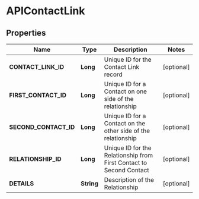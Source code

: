 
# APIContactLink

## Properties
Name | Type | Description | Notes
------------ | ------------- | ------------- | -------------
**CONTACT_LINK_ID** | **Long** | Unique ID for the Contact Link record |  [optional]
**FIRST_CONTACT_ID** | **Long** | Unique ID for a Contact on one side of the relationship |  [optional]
**SECOND_CONTACT_ID** | **Long** | Unique ID for a Contact on the other side of the relationship |  [optional]
**RELATIONSHIP_ID** | **Long** | Unique ID for the Relationship from First Contact to Second Contact |  [optional]
**DETAILS** | **String** | Description of the Relationship |  [optional]



